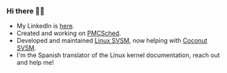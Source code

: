 ### Hi there 👋🐧

- My LinkedIn is [here](https://www.linkedin.com/in/carlos-bilbao-kernel/).
- Created and working on [PMCSched](https://github.com/jcsaezal/pmctrack/releases/tag/v3.0).
- Developed and maintained [Linux SVSM](https://github.com/AMDESE/linux-svsm), now helping with [Coconut SVSM](https://github.com/coconut-svsm/svsm).
- I'm the Spanish translator of the Linux kernel documentation, reach out and help me!
